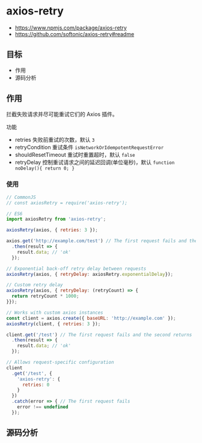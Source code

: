 # axios-retry

- https://www.npmjs.com/package/axios-retry
- https://github.com/softonic/axios-retry#readme

## 目标

- 作用
- 源码分析

## 作用

拦截失败请求并尽可能重试它们的 Axios 插件。

功能

- retries 失败前重试的次数，默认 `3`
- retryCondition 重试条件 `isNetworkOrIdempotentRequestError`
- shouldResetTimeout 重试时重置超时，默认 `false`
- retryDelay 控制重试请求之间的延迟回调(单位毫秒)，默认 `function noDelay(){ return 0; }`

### 使用

```js
// CommonJS
// const axiosRetry = require('axios-retry');

// ES6
import axiosRetry from 'axios-retry';

axiosRetry(axios, { retries: 3 });

axios.get('http://example.com/test') // The first request fails and the second returns 'ok'
  .then(result => {
    result.data; // 'ok'
  });

// Exponential back-off retry delay between requests
axiosRetry(axios, { retryDelay: axiosRetry.exponentialDelay});

// Custom retry delay
axiosRetry(axios, { retryDelay: (retryCount) => {
  return retryCount * 1000;
}});

// Works with custom axios instances
const client = axios.create({ baseURL: 'http://example.com' });
axiosRetry(client, { retries: 3 });

client.get('/test') // The first request fails and the second returns 'ok'
  .then(result => {
    result.data; // 'ok'
  });

// Allows request-specific configuration
client
  .get('/test', {
    'axios-retry': {
      retries: 0
    }
  })
  .catch(error => { // The first request fails
    error !== undefined
  });
```

## 源码分析


```js
```

